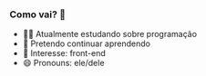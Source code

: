 ### Como vai? 👋




- 🤷‍♂️ Atualmente estudando sobre programação  
- 🎇 Pretendo continuar aprendendo
- 🤔 Interesse: front-end 
- 😄 Pronouns: ele/dele








